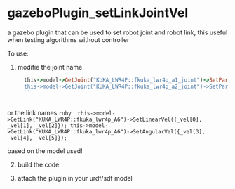 # gazeboPlugin_setLinkJointVel
a gazebo plugin that can be used to set robot joint and robot link, this useful when testing algorithms without controller

To use:

1. modifie the joint name 
      ```ruby 
        this->model->GetJoint("KUKA_LWR4P::fkuka_lwr4p_a1_joint")->SetParam("fmax", 0, 1000.0); '''
        this->model->GetJoint("KUKA_LWR4P::fkuka_lwr4p_a2_joint")->SetParam("fmax", 0, 1000.0);
       ```
        
or the link names 
      ```ruby 
        this->model->GetLink("KUKA_LWR4P::fkuka_lwr4p_A6")->SetLinearVel({_vel[0], _vel[1], _vel[2]});
        this->model->GetLink("KUKA_LWR4P::fkuka_lwr4p_A6")->SetAngularVel({_vel[3], _vel[4], _vel[5]}); 
        ```
        
based on the model used!

2. build the code 

3. attach the plugin in your urdf/sdf model
       
